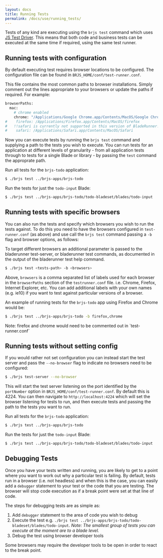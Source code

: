 ```yaml
---
layout: docs
title: Running Tests
permalink: /docs/use/running_tests/
---
```


Tests of any kind are executing using the `brjs test` command which uses [JS Test Driver](https://code.google.com/p/js-test-driver/). This means that both code and business tests can be executed at the same time if required, using the same test runner.

## Running tests with configuration

By default executing test requires browser locations to be configured. The configuration file can be found in `BRJS_HOME/conf/test-runner.conf`.

This file contains the most common paths to browser installations. Simply comment out the lines appropriate to your browsers or update the paths if required. For example:

```bash
browserPaths:
  mac:
    # chrome enabled
    chrome: "/Applications/Google Chrome.app/Contents/MacOS/Google Chrome"
#    firefox: /Applications/Firefox.app/Contents/MacOS/firefox
#   !!safari is currently not supported in this version of BladeRunner!!
#    safari: /Applications/Safari.app/Contents/MacOS/Safari
```

Now you can execute tests by running the `brjs test` command and supplying a path to the tests you wish to execute. You can run tests for an application at different levels of granularity - from all application tests through to tests for a single Blade or library - by passing the `test` command the approprate path.

Run all tests for the `brjs-todo` application:

```bash
$ ./brjs test ../brjs-apps/brjs-todo
```

Run the tests for just the `todo-input` Blade:

```bash
$ ./brjs test ../brjs-apps/brjs-todo/todo-bladeset/blades/todo-input
```

## Running tests with specific browsers

You can also run the tests and specify which browsers you wish to run the tests against. To do this you need to have the browsers configured in `test-runner.conf` (as above) and use call the `brjs test` command passing a `-b` flag and browser options, as follows:

To target different browsers an additional parameter is passed to the bladerunner test-server, or bladerunner test commands, as documented in the output of the  bladerunner test help command.

```bash
$ ./brjs test <tests-path> -b <browsers>
```
Above, `browsers` is a comma separated list of labels used for each browser in the `browserPaths` section of the `testrunner.conf` file. i.e. Chrome, Firefox, Internet Explorer, etc. You can add additional labels with your own names (e.g. ie10) if you want to test against particular versions of a browser.

An example of running tests for the `brjs-todo` app using Firefox and Chrome would be:
```bash
$ ./brjs test ../brjs-apps/brjs-todo -b firefox,chrome
```
<div class="alert alert-info">
<p>Note: firefox and chrome would need to be commented out in `test-runner.conf`
</p></div>

## Running tests without setting config

If you would rather not set configuration you can instead start the test server and pass the `--no-browser` flag to indicate no browsers need to be configured:
```bash
$ ./brjs test-server --no-browser
```
This will start the test server listening on the port identified by the `portNumber` option in `BRJS_HOME/conf/test-runner.conf`. By default this is 4224. You can then navigate to `http://localhost:4224` which will set the browser listening for tests to run, and then execute tests and passing the path to the tests you want to run.

Run all tests for the `brjs-todo` application:

```bash
$ ./brjs test ../brjs-apps/brjs-todo
```
Run the tests for just the `todo-input` Blade:
```bash
$ ./brjs test ../brjs-apps/brjs-todo/todo-bladeset/blades/todo-input
```
## Debugging Tests

Once you have your tests written and running, you are likely to get to a point where you want to work out why a particular test is failing. By default, tests run in a browser (i.e. not headless) and when this is the case, you can easily add a `debugger` statement to your test or the code that you are testing. The browser will stop code execution as if a break point were set at that line of code.

The steps for debugging tests are as simple as:

1. Add `debugger` statement to the area of code you wish to debug
2. Execute the test e.g. `./brjs test ../brjs-apps/brjs-todo/todo-bladeset/blades/todo-input`. *Note: The smallest group of tests you can execute at the moment are to a blade level.*
3. Debug the test using browser developer tools

Some browsers may require the developer tools to be open in order to react to the break point.
